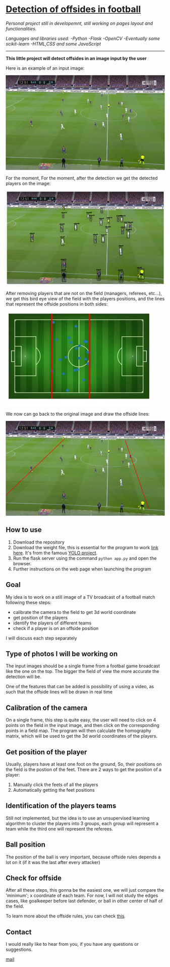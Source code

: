 [Detection of offsides in football]({{url_for('index')}})
=========================================================


*Personal project still in developemnt, still working on pages layout and functionalities.*

*Languages and libraries used:*
*-Python
-Flask
-OpenCV
-Eventually some scikit-learn
-HTML,CSS and some JavaScript*

-----------------------------

**This little project will detect offsides in an image input by the user**

Here is an example of an input image:


<img src="https://github.com/hamzaokd/Offside_detection/blob/main/media/rep/football.jpg?raw=True" alt="football match" height="300px"/> 


For the moment, For the moment, after the detection we get the detected players on the image:
           
<img src="https://github.com/hamzaokd/Offside_detection/blob/main/media/rep/user_image_detected.jpg?raw=True" alt="Detected players" height="300px"/>  

After removing players that are not on the field (managers, referees, etc...), we get this bird eye view of the field with the players positions, and the lines that represent the offside positions in both sides:

<img src="https://github.com/hamzaokd/Offside_detection/blob/main/media/rep/field_with_players.jpg?raw=True" alt="Detected players" height="300px"/> 

We now can go back to the original image and draw the offside lines:

<img src="https://github.com/hamzaokd/Offside_detection/blob/main/media/rep/placeholder-image_lines.jpg?raw=True" alt="Detected players" height="300px"/>


How to use
----------

1. Download the repository
2. Download the weight file, this is essential for the program to work [link here](https://pjreddie.com/media/files/yolov3.weights). It's from the famous [YOLO project](https://pjreddie.com/darknet/yolo/).
3. Run the flask server using the command `python app.py` and open the browser.
4. Further instructions on the web page when launching the program

Goal
----

My idea is to work on a still image of a TV broadcast of a football match following these steps:

* calibrate the camera to the field to get 3d world coordinate
* get position of the players
* identify the players of different teams
* check if a player is on an offside position

I will discuss each step separately

Type of photos I will be working on
-----------------------------------

 The input images should be a single frame from a footbal game broadcast like the one on the top. The bigger the field of view the more accurate the detection will be.

One of the features that can be added is possibility of using a video, as such that the offside lines will be drawn in real time

Calibration of the camera
-------------------------

On a single frame, this step is quite easy, the user will need to click on 4 points on the field in the input image, and then click on the corresponding points in a field map. The program will then calculate the homography matrix, which will be used to get the 3d world coordinates of the players.

Get position of the player
--------------------------

Usually, players have at least one foot on the ground, So, their positions on the field is the postion of the feet. There are 2 ways to get the position of a player:

1. Manually click the feets of all the players
2. Automatically getting the feet positions

Identification of the players teams
-----------------------------------

Still not implemented, but the idea is to use an unsupervised learning algorithm to cluster the players into 3 groups, each group will represent a team while the third one will represent the referees.



Ball position
-------------

The position of the ball is very important, because offside rules depends a lot on it (if it was the last after every attacker)

Check for offside
-----------------

After all these steps, this gonna be the easiest one, we will just compare the 'minimum'; x coordinate of each team. For now, I will not study the edges cases, like goalkeeper before last defender, or ball in other center of half of the field.

To learn more about the offside rules, you can check [this](https://en.wikipedia.org/wiki/Offside_(association_football)).

Contact
-------
I would really like to hear from you, if you have any questions or suggestions.

[mail](mailto:hamzaokd1@gmail.com)
